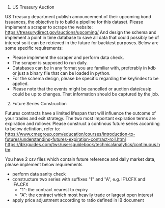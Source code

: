 1. US Treasury Auction

US Treasury department publish announcement of their upcoming bond issuances, the objective is to build a pipeline for this dataset. Please implement a scraper to scrape the website:
https://treasurydirect.gov/auctions/upcoming/
And design the schema and implement a point in time database to save all data that could possibly be of interest so it can be retrieved in the future for backtest purposes. Below are some specific requirements:
- Please implement the scraper and perform data check.
- The scraper is supposed to run daily.
- Databases can be in any format you are familiar with, preferably in kdb or just a binary file that can be loaded in python. 
- For the schema design, please be specific regarding the key/index to be applied.
- Please note that the events might be cancelled or auction date/cusip could be up to changes. That information should be captured by the job.

2. Future Series Construction

Futures contracts have a limited lifespan that will influence the outcome of your trades and exit strategy. The two most important expiration terms are expiration and rollover. Please construct a continous future series according to below defintion, refer to:
https://www.cmegroup.com/education/courses/introduction-to-futures/understanding-futures-expiration-contract-roll.html
https://ibkrguides.com/tws/usersguidebook/technicalanalytics/continuous.htm

You have 2 csv files which contain future reference and daily market data, please implement below requirements
- perform data sanity check
- constructure two series with suffixes "1" and "A", e.g. IF1.CFX and IFA.CFX
  - "1": the contract nearest to expiry
  - "A": the contract which most heavily trade or largest open interest 
- apply price adjustment according to ratio defined in IB document

